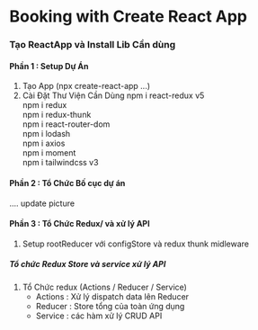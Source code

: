 # Booking with Create React App
### Tạo ReactApp và Install Lib Cần dùng
#### Phần 1 : Setup Dự Án
  1. Tạo App (npx create-react-app ...)
  2. Cài Đặt Thư Viện Cần Dùng
        npm i react-redux v5 </br>
        npm i redux </br>
        npm i redux-thunk </br>
        npm i react-router-dom </br>
        npm i lodash </br>
        npm i axios </br>
        npm i moment </br>
        npm i tailwindcss v3 </br>
#### Phần 2 : Tổ Chức Bố cục dự án 
.... update picture


#### Phần 3 : Tổ Chức Redux/ và xử lý API 
  1.  Setup rootReducer với configStore và redux thunk midleware
##### Tổ chức Redux Store và service xử lý API 
  1.  Tổ Chức redux (Actions / Reducer / Service)
      + Actions : Xử lý dispatch data lên Reducer
      + Reducer : Store tổng của toàn ứng dụng
      + Service : các hàm xử lý CRUD API 